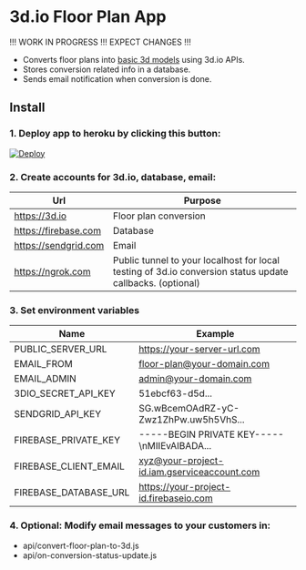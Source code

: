# 3d.io Floor Plan App

!!! WORK IN PROGRESS !!! EXPECT CHANGES !!!

* Converts floor plans into [basic 3d models](https://3d.io/floor-plan-to-3d-conversion.html) using 3d.io APIs.
* Stores conversion related info in a database.
* Sends email notification when conversion is done.

## Install

### 1. **Deploy app to heroku by clicking this button:**

<a href="https://heroku.com/deploy?template=https://github.com/archilogic-com/3dio-floor-plan-app/tree/master">
  <img src="https://www.herokucdn.com/deploy/button.svg" alt="Deploy">
</a>

### 2. **Create accounts for 3d.io, database, email:**

Url | Purpose
--- | ---
https://3d.io | Floor plan conversion
https://firebase.com | Database
https://sendgrid.com | Email
https://ngrok.com | Public tunnel to your localhost for local testing of 3d.io conversion status update callbacks. (optional)

### 3. **Set environment variables**

Name | Example
--- | ---
PUBLIC_SERVER_URL | https://your-server-url.com
EMAIL_FROM | floor-plan@your-domain.com
EMAIL_ADMIN | admin@your-domain.com
3DIO_SECRET_API_KEY | 51ebcf63-d5d...
SENDGRID_API_KEY | SG.wBcemOAdRZ-yC-Zwz1ZhPw.uw5h5VhS...
FIREBASE_PRIVATE_KEY | -----BEGIN PRIVATE KEY-----\nMIIEvAIBADA...
FIREBASE_CLIENT_EMAIL | xyz@your-project-id.iam.gserviceaccount.com
FIREBASE_DATABASE_URL | https://your-project-id.firebaseio.com

### 4. **Optional: Modify email messages to your customers in:**
* api/convert-floor-plan-to-3d.js
* api/on-conversion-status-update.js
